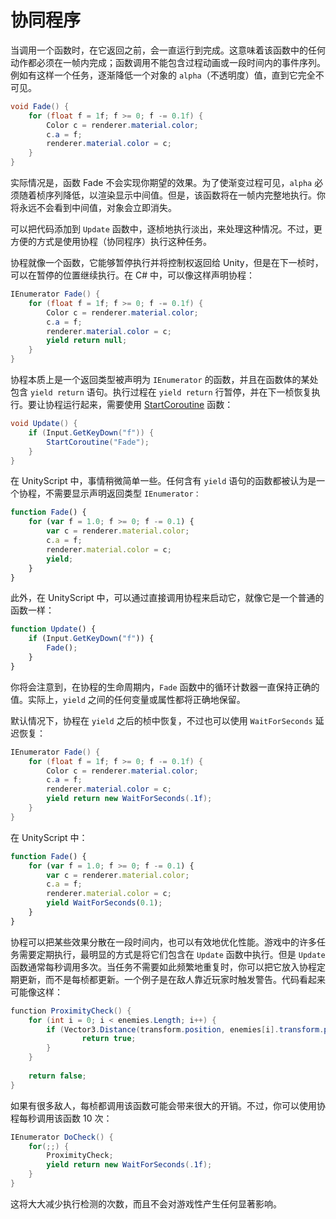 <!-- # Coroutines -->
# 协同程序

<!-- When you call a function, it runs to completion before returning. This effectively means that any action taking place in a function must happen within a single frame update; a function call can’t be used to contain a procedural animation or a sequence of events over time. As an example, consider the task of gradually reducing an object’s alpha (opacity) value until it becomes completely invisible. -->

当调用一个函数时，在它返回之前，会一直运行到完成。这意味着该函数中的任何动作都必须在一帧内完成；函数调用不能包含过程动画或一段时间内的事件序列。例如有这样一个任务，逐渐降低一个对象的 `alpha`（不透明度）值，直到它完全不可见。

```cs
void Fade() {
    for (float f = 1f; f >= 0; f -= 0.1f) {
        Color c = renderer.material.color;
        c.a = f;
        renderer.material.color = c;
    }
}
```

<!-- As it stands, the Fade function will not have the effect you might expect. In order for the fading to be visible, the alpha must be reduced over a sequence of frames to show the intermediate values being rendered. However, the function will execute in its entirety within a single frame update. The intermediate values will never be seen and the object will disappear instantly. -->

实际情况是，函数 Fade 不会实现你期望的效果。为了使渐变过程可见，`alpha` 必须随着桢序列降低，以渲染显示中间值。但是，该函数将在一帧内完整地执行。你将永远不会看到中间值，对象会立即消失。

<!-- It is possible to handle situations like this by adding code to the Update function that executes the fade on a frame-by-frame basis. However, it is often more convenient to use a coroutine for this kind of task. -->

可以把代码添加到 `Update` 函数中，逐桢地执行淡出，来处理这种情况。不过，更方便的方式是使用协程（协同程序）执行这种任务。

<!-- A coroutine is like a function that has the ability to pause execution and return control to Unity but then to continue where it left off on the following frame. In C#, a coroutine is declared like this: -->

协程就像一个函数，它能够暂停执行并将控制权返回给 Unity，但是在下一桢时，可以在暂停的位置继续执行。在 C# 中，可以像这样声明协程：

```cs
IEnumerator Fade() {
    for (float f = 1f; f >= 0; f -= 0.1f) {
        Color c = renderer.material.color;
        c.a = f;
        renderer.material.color = c;
        yield return null;
    }
}
```

<!-- It is essentially a function declared with a return type of IEnumerator and with the yield return statement included somewhere in the body. The yield return line is the point at which execution will pause and be resumed the following frame. To set a coroutine running, you need to use the [StartCoroutine] function: -->

协程本质上是一个返回类型被声明为 `IEnumerator` 的函数，并且在函数体的某处包含 `yield return` 语句。执行过程在 `yield return` 行暂停，并在下一桢恢复执行。要让协程运行起来，需要使用 [StartCoroutine] 函数：

[StartCoroutine]: https://docs.unity3d.com/ScriptReference/MonoBehaviour.StartCoroutine.html

```cs
void Update() {
    if (Input.GetKeyDown("f")) {
        StartCoroutine("Fade");
    }
}
```

<!-- In UnityScript, things are slightly simpler. Any function that includes the yield statement is understood to be a coroutine and the IEnumerator return type need not be explicitly declared: -->

在 UnityScript 中，事情稍微简单一些。任何含有 `yield` 语句的函数都被认为是一个协程，不需要显示声明返回类型 `IEnumerator：`

```js
function Fade() {
    for (var f = 1.0; f >= 0; f -= 0.1) {
        var c = renderer.material.color;
        c.a = f;
        renderer.material.color = c;
        yield;
    }
}
```

<!-- Also, a coroutine can be started in UnityScript by calling it as if it were a normal function: -->

此外，在 UnityScript 中，可以通过直接调用协程来启动它，就像它是一个普通的函数一样：

```js
function Update() {
    if (Input.GetKeyDown("f")) {
        Fade();
    }
}
```

<!-- You will notice that the loop counter in the Fade function maintains its correct value over the lifetime of the coroutine. In fact any variable or parameter will be correctly preserved between yields. -->

你将会注意到，在协程的生命周期内，`Fade` 函数中的循环计数器一直保持正确的值。实际上，`yield` 之间的任何变量或属性都将正确地保留。

<!-- By default, a coroutine is resumed on the frame after it yields but it is also possible to introduce a time delay using WaitForSeconds: -->

默认情况下，协程在 `yield` 之后的桢中恢复，不过也可以使用 `WaitForSeconds` 延迟恢复：

```cs
IEnumerator Fade() {
    for (float f = 1f; f >= 0; f -= 0.1f) {
        Color c = renderer.material.color;
        c.a = f;
        renderer.material.color = c;
        yield return new WaitForSeconds(.1f);
    }
}
```

<!-- and in UnityScript: -->
在 UnityScript 中：

```js
function Fade() {
    for (var f = 1.0; f >= 0; f -= 0.1) {
        var c = renderer.material.color;
        c.a = f;
        renderer.material.color = c;
        yield WaitForSeconds(0.1);
    }
}
```

<!-- This can be used as a way to spread an effect over a period time but it is also a useful optimization. Many tasks in a game need to be carried out periodically and the most obvious way to do this is to include them in the Update function. However, this function will typically be called many times per second. When a task doesn’t need to be repeated quite so frequently, you can put it in a coroutine to get an update regularly but not every single frame. An example of this might be an alarm that warns the player if an enemy is nearby. The code might look something like this: -->

协程可以把某些效果分散在一段时间内，也可以有效地优化性能。游戏中的许多任务需要定期执行，最明显的方式是将它们包含在 `Update` 函数中执行。但是 `Update` 函数通常每秒调用多次。当任务不需要如此频繁地重复时，你可以把它放入协程定期更新，而不是每桢都更新。一个例子是在敌人靠近玩家时触发警告。代码看起来可能像这样：

```cs
function ProximityCheck() {
    for (int i = 0; i < enemies.Length; i++) {
        if (Vector3.Distance(transform.position, enemies[i].transform.position) < dangerDistance) {
                return true;
        }
    }
    
    return false;
}
```

<!-- If there are a lot of enemies then calling this function every frame might introduce a significant overhead. However, you could use a coroutine to call it every tenth of a second: -->

如果有很多敌人，每桢都调用该函数可能会带来很大的开销。不过，你可以使用协程每秒调用该函数 10 次：

```cs
IEnumerator DoCheck() {
    for(;;) {
        ProximityCheck;
        yield return new WaitForSeconds(.1f);
    }
}
```

<!-- This would greatly reduce the number of checks carried out without any noticeable effect on gameplay. -->

这将大大减少执行检测的次数，而且不会对游戏性产生任何显著影响。

